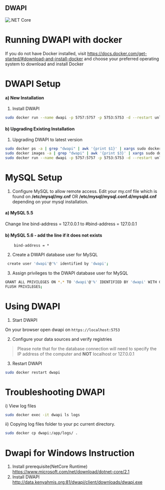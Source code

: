 DWAPI
-------
![.NET Core](https://github.com/koskedk/dwapi/workflows/.NET%20Core/badge.svg?branch=master)


# Running DWAPI with docker

If you do not have Docker installed, visit https://docs.docker.com/get-started/#download-and-install-docker and choose your preferred operating system to download and install Docker


# DWAPI Setup
#### a) New Installation
1. Install DWAPI
 ```sh
sudo docker run --name dwapi -p 5757:5757 -p 5753:5753 -d --restart unless-stopped kenyahmis/dwapi:latest
```

#### b) Upgrading Existing Installation
1. Upgrading DWAPI to latest version
 ```sh
sudo docker ps -a | grep "dwapi" | awk '{print $1}' | xargs sudo docker rm -f
sudo docker images -a | grep "dwapi" | awk '{print $3}' | xargs sudo docker rmi
sudo docker run --name dwapi -p 5757:5757 -p 5753:5753 -d --restart unless-stopped kenyahmis/dwapi:latest
```

# MySQL Setup
1. Configure MySQL to allow remote access. Edit your my.cnf file which is found on
   **/etc/mysql/my.cnf**  OR  **/etc/mysql/mysql.conf.d/mysqld.cnf** depending on your mysql installation.

#### a)  MySQL 5.5

Change line bind-address = 127.0.0.1 to #bind-address = 127.0.0.1

#### b)  MySQL 5.6 - add the line if it does not exists
		bind-address = *

2. Create a DWAPI database user for MySQL
```sh
 create user 'dwapi'@'%' identified by 'dwapi';
```
3. Assign privileges to the DWAPI database user for MySQL
```sh
GRANT ALL PRIVILEGES ON *.* TO 'dwapi'@'%' IDENTIFIED BY 'dwapi' WITH GRANT OPTION; 
FLUSH PRIVILEGES;
```

# Using DWAPI

1. Start DWAPI

On your browser open dwapi on `https://localhost:5753`

2. Configure your data sources and verify registries

> Please note that for the database connection will need to specify the IP address of the computer and **NOT** localhost or 127.0.0.1

3. Restart DWAPI
```sh
sudo docker restart dwapi
```

# Troubleshooting DWAPI
i)  View log files
```sh
sudo docker exec -it dwapi ls logs
```
ii)  Copying log files folder to your pc current directory.

```sh
sudo docker cp dwapi:/app/logs/ .
```

# Dwapi for Windows Instruction

1) Install prerequisite(NetCore Runtime)
  https://www.microsoft.com/net/download/dotnet-core/2.1
2) Install DWAPI
  http://data.kenyahmis.org:81/dwapi/client/downloads/dwapi.exe


